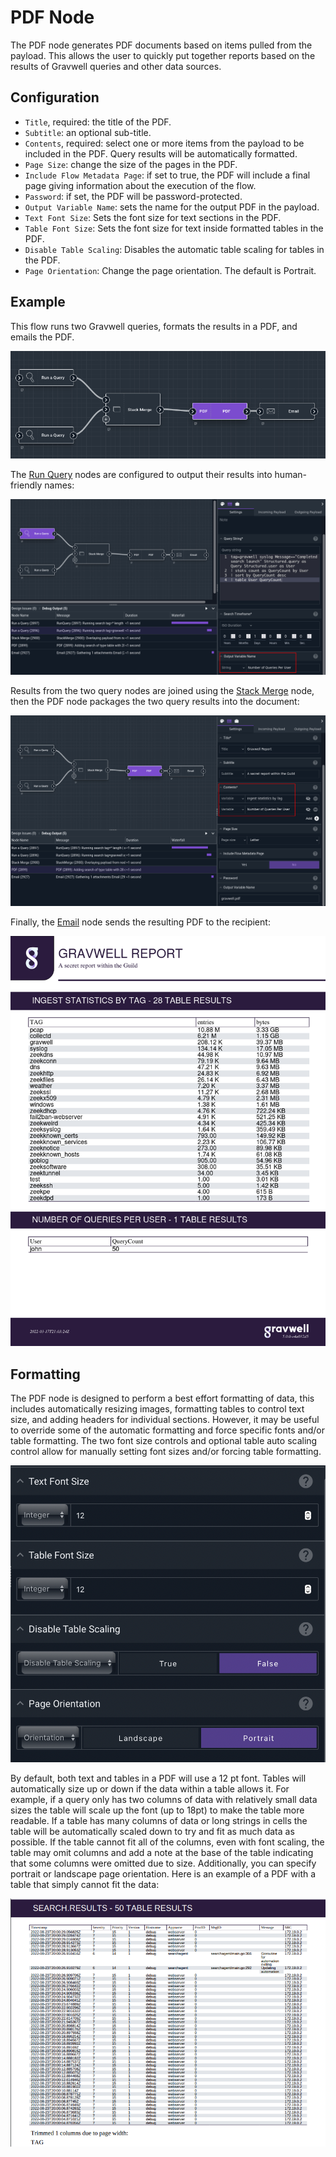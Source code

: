 # PDF Node

The PDF node generates PDF documents based on items pulled from the payload. This allows the user to quickly put together reports based on the results of Gravwell queries and other data sources.

## Configuration

* `Title`, required: the title of the PDF.
* `Subtitle`: an optional sub-title.
* `Contents`, required: select one or more items from the payload to be included in the PDF. Query results will be automatically formatted.
* `Page Size`: change the size of the pages in the PDF.
* `Include Flow Metadata Page`: if set to true, the PDF will include a final page giving information about the execution of the flow.
* `Password`: if set, the PDF will be password-protected.
* `Output Variable Name`: sets the name for the output PDF in the payload.
* `Text Font Size`: Sets the font size for text sections in the PDF.
* `Table Font Size`: Sets the font size for text inside formatted tables in the PDF.
* `Disable Table Scaling`: Disables the automatic table scaling for tables in the PDF.
* `Page Orientation`: Change the page orientation. The default is Portrait.

## Example

This flow runs two Gravwell queries, formats the results in a PDF, and emails the PDF.

![](pdf-example1.png)

The [Run Query](runquery.md) nodes are configured to output their results into human-friendly names:

![](pdf-example2.png)

Results from the two query nodes are joined using the [Stack Merge](stackmerge.md) node, then the PDF node packages the two query results into the document:

![](pdf-example3.png)

Finally, the [Email](email.md) node sends the resulting PDF to the recipient:

![](pdf-example4.png)

## Formatting

The PDF node is designed to perform a best effort formatting of data, this includes automatically resizing images, formatting tables to control text size, and adding headers for individual sections.  However, it may be useful to override some of the automatic formatting and force specific fonts and/or table formatting.  The two font size controls and optional table auto scaling control allow for manually setting font sizes and/or forcing table formatting.

![](pdf-example5.png)

By default, both text and tables in a PDF will use a 12 pt font.  Tables will automatically size up or down if the data within a table allows it.  For example, if a query only has two columns of data with relatively small data sizes the table will scale up the font (up to 18pt) to make the table more readable.  If a table has many columns of data or long strings in cells the table will be automatically scaled down to try and fit as much data as possible.  If the table cannot fit all of the columns, even with font scaling, the table may omit columns and add a note at the base of the table indicating that some columns were omitted due to size. Additionally, you can specify portrait or landscape page orientation. Here is an example of a PDF with a table that simply cannot fit the data:

![](pdf-example6.png)
